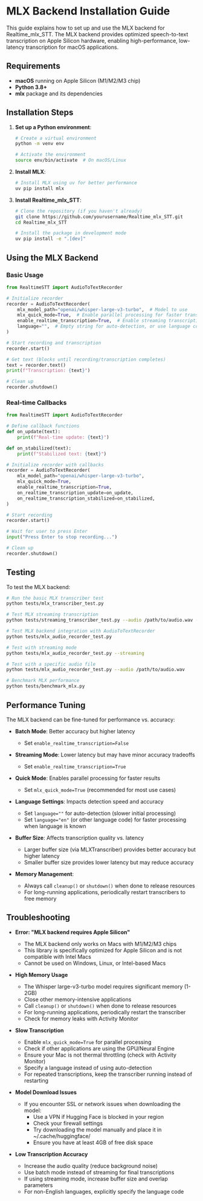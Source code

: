 # MLX Backend Installation Guide

This guide explains how to set up and use the MLX backend for Realtime_mlx_STT. The MLX backend provides optimized speech-to-text transcription on Apple Silicon hardware, enabling high-performance, low-latency transcription for macOS applications.

## Requirements

- **macOS** running on Apple Silicon (M1/M2/M3 chip)
- **Python 3.8+**
- **mlx** package and its dependencies

## Installation Steps

1. **Set up a Python environment**:
   ```bash
   # Create a virtual environment
   python -m venv env
   
   # Activate the environment
   source env/bin/activate  # On macOS/Linux
   ```

2. **Install MLX**:
   ```bash
   # Install MLX using uv for better performance
   uv pip install mlx
   ```

3. **Install Realtime_mlx_STT**:
   ```bash
   # Clone the repository (if you haven't already)
   git clone https://github.com/yourusername/Realtime_mlx_STT.git
   cd Realtime_mlx_STT
   
   # Install the package in development mode
   uv pip install -e ".[dev]"
   ```

## Using the MLX Backend

### Basic Usage

```python
from RealtimeSTT import AudioToTextRecorder

# Initialize recorder
recorder = AudioToTextRecorder(
    mlx_model_path="openai/whisper-large-v3-turbo",  # Model to use
    mlx_quick_mode=True,  # Enable parallel processing for faster transcription
    enable_realtime_transcription=True,  # Enable streaming transcription
    language="",  # Empty string for auto-detection, or use language code (e.g., "en")
)

# Start recording and transcription
recorder.start()

# Get text (blocks until recording/transcription completes)
text = recorder.text()
print(f"Transcription: {text}")

# Clean up
recorder.shutdown()
```

### Real-time Callbacks

```python
from RealtimeSTT import AudioToTextRecorder

# Define callback functions
def on_update(text):
    print(f"Real-time update: {text}")

def on_stabilized(text):
    print(f"Stabilized text: {text}")

# Initialize recorder with callbacks
recorder = AudioToTextRecorder(
    mlx_model_path="openai/whisper-large-v3-turbo",
    mlx_quick_mode=True,
    enable_realtime_transcription=True,
    on_realtime_transcription_update=on_update,
    on_realtime_transcription_stabilized=on_stabilized,
)

# Start recording
recorder.start()

# Wait for user to press Enter
input("Press Enter to stop recording...")

# Clean up
recorder.shutdown()
```

## Testing

To test the MLX backend:

```bash
# Run the basic MLX transcriber test
python tests/mlx_transcriber_test.py

# Test MLX streaming transcription
python tests/streaming_transcriber_test.py --audio /path/to/audio.wav --chunk-size 4000 --buffer-size 16000

# Test MLX backend integration with AudioToTextRecorder
python tests/mlx_audio_recorder_test.py

# Test with streaming mode
python tests/mlx_audio_recorder_test.py --streaming

# Test with a specific audio file
python tests/mlx_audio_recorder_test.py --audio /path/to/audio.wav

# Benchmark MLX performance
python tests/benchmark_mlx.py
```

## Performance Tuning

The MLX backend can be fine-tuned for performance vs. accuracy:

- **Batch Mode**: Better accuracy but higher latency
  - Set `enable_realtime_transcription=False`
  
- **Streaming Mode**: Lower latency but may have minor accuracy tradeoffs
  - Set `enable_realtime_transcription=True`
  
- **Quick Mode**: Enables parallel processing for faster results
  - Set `mlx_quick_mode=True` (recommended for most use cases)
  
- **Language Settings**: Impacts detection speed and accuracy
  - Set `language=""` for auto-detection (slower initial processing)
  - Set `language="en"` (or other language code) for faster processing when language is known

- **Buffer Size**: Affects transcription quality vs. latency
  - Larger buffer size (via MLXTranscriber) provides better accuracy but higher latency
  - Smaller buffer size provides lower latency but may reduce accuracy

- **Memory Management**: 
  - Always call `cleanup()` or `shutdown()` when done to release resources
  - For long-running applications, periodically restart transcribers to free memory

## Troubleshooting

- **Error: "MLX backend requires Apple Silicon"**
  - The MLX backend only works on Macs with M1/M2/M3 chips
  - This library is specifically optimized for Apple Silicon and is not compatible with Intel Macs
  - Cannot be used on Windows, Linux, or Intel-based Macs

- **High Memory Usage**
  - The Whisper large-v3-turbo model requires significant memory (1-2GB)
  - Close other memory-intensive applications
  - Call `cleanup()` or `shutdown()` when done to release resources
  - For long-running applications, periodically restart the transcriber
  - Check for memory leaks with Activity Monitor

- **Slow Transcription**
  - Enable `mlx_quick_mode=True` for parallel processing
  - Check if other applications are using the GPU/Neural Engine
  - Ensure your Mac is not thermal throttling (check with Activity Monitor)
  - Specify a language instead of using auto-detection
  - For repeated transcriptions, keep the transcriber running instead of restarting

- **Model Download Issues**
  - If you encounter SSL or network issues when downloading the model:
    - Use a VPN if Hugging Face is blocked in your region
    - Check your firewall settings
    - Try downloading the model manually and place it in ~/.cache/huggingface/
    - Ensure you have at least 4GB of free disk space

- **Low Transcription Accuracy**
  - Increase the audio quality (reduce background noise)
  - Use batch mode instead of streaming for final transcriptions
  - If using streaming mode, increase buffer size and overlap parameters
  - For non-English languages, explicitly specify the language code